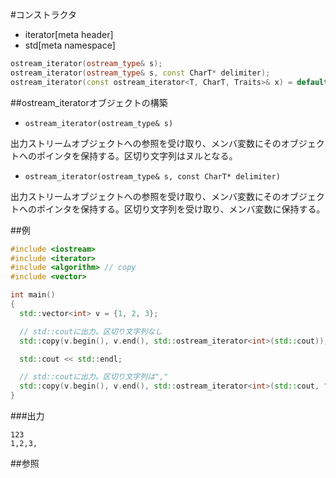 #コンストラクタ
* iterator[meta header]
* std[meta namespace]

```cpp
ostream_iterator(ostream_type& s);
ostream_iterator(ostream_type& s, const CharT* delimiter);
ostream_iterator(const ostream_iterator<T, CharT, Traits>& x) = default;
```

##ostream_iteratorオブジェクトの構築
- `ostream_iterator(ostream_type& s)`

出力ストリームオブジェクトへの参照を受け取り、メンバ変数にそのオブジェクトへのポインタを保持する。区切り文字列はヌルとなる。

- `ostream_iterator(ostream_type& s, const CharT* delimiter)`

出力ストリームオブジェクトへの参照を受け取り、メンバ変数にそのオブジェクトへのポインタを保持する。区切り文字列を受け取り、メンバ変数に保持する。


##例
```cpp
#include <iostream>
#include <iterator>
#include <algorithm> // copy
#include <vector>

int main()
{
  std::vector<int> v = {1, 2, 3};

  // std::coutに出力。区切り文字列なし
  std::copy(v.begin(), v.end(), std::ostream_iterator<int>(std::cout));

  std::cout << std::endl;

  // std::coutに出力。区切り文字列は","
  std::copy(v.begin(), v.end(), std::ostream_iterator<int>(std::cout, ","));
}
```

###出力
```
123
1,2,3,
```

##参照


